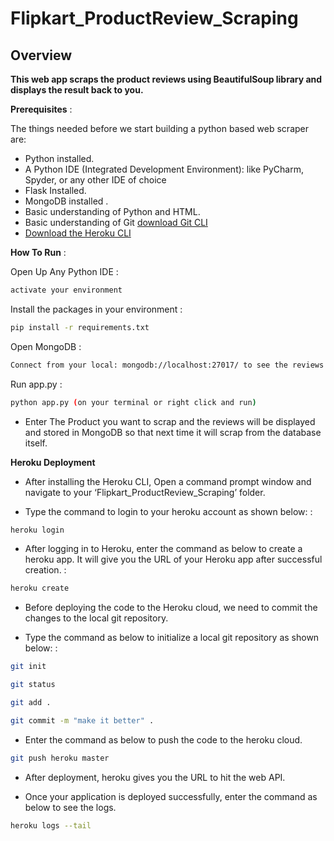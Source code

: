 # Flipkart_ProductReview_Scraping

## Overview

__This web app scraps the product reviews using BeautifulSoup library and displays the result back to you.__


__Prerequisites__ :

The things needed before we start building a python based web scraper are:
* Python installed.
*	A Python IDE (Integrated Development Environment): like PyCharm, Spyder, or any other IDE of choice 
*	Flask Installed. 
*	MongoDB installed .
*	Basic understanding of Python and HTML.
*	Basic understanding of Git [download Git CLI](https://gitforwindows.org/)
* [Download the Heroku CLI](https://devcenter.heroku.com/articles/heroku-cli#download-and-install)

__How To Run__ :

Open Up Any Python IDE :
```bash
activate your environment 
```
Install the packages in your environment :
```bash
pip install -r requirements.txt
```
Open MongoDB :
```bash
Connect from your local: mongodb://localhost:27017/ to see the reviews you have scrapped (after scraping)
```

Run app.py :
```bash
python app.py (on your terminal or right click and run)
```
- Enter The Product you want to scrap and the reviews will be displayed and stored in MongoDB so that next time it will scrap from the database itself.

**Heroku Deployment**

- After installing the Heroku CLI, Open a command prompt window and navigate to your ‘Flipkart_ProductReview_Scraping’ folder.

- Type the command to login to your heroku account as shown   below: :
```bash
heroku login
```

- After logging in to Heroku, enter the command as below to create a heroku app. It will give you the URL of your Heroku app after successful creation. :
```bash
heroku create 
```
- Before deploying the code to the Heroku cloud, we need to commit the changes to the local git repository.

- Type the command as below to initialize a local git repository  as shown below: :
```bash
git init 
```

```bash
git status
```

```bash
git add .
```

```bash
git commit -m "make it better" .
```

- Enter the command as below to push the code to the heroku cloud.
```bash
git push heroku master
```
- After deployment, heroku gives you the URL to hit the web API. 

-	Once your application is deployed successfully, enter the command as below to see the logs.
```bash
heroku logs --tail
```
